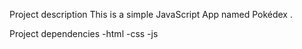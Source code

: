   Project description
  This is a simple JavaScript App named Pokédex .


  Project dependencies
  -html
  -css
  -js
